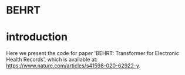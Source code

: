 # BEHRT

# introduction
Here we present the code for paper 'BEHRT: Transformer for Electronic Health Records', which is available at: https://www.nature.com/articles/s41598-020-62922-y.

